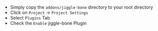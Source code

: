 - Simply copy the `addons/jiggle-bone` directory to your root directory 
- Click on `Project` -> `Project Settings`
- Select `Plugins` Tab
- Check the `Enable` jiggle-bone Plugin
